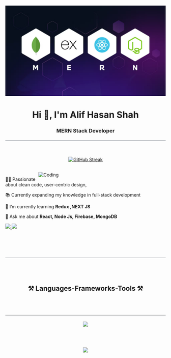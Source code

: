 [![A4alif](https://raw.githubusercontent.com/A4alif/A4alif/main/images/mern_banner1.jpg)](https://www.linkedin.com/in/alifhasanshah/)

<h1 align="center">Hi 👋, I'm Alif Hasan Shah</h1>
<h3 align="center">MERN Stack Developer</h3>

<div style="width: 100%; height: 1px; background-color: #6c757d; margin: 20px 0px;"></div>

<br>

<div align="center">

[![GitHub Streak](https://github-readme-streak-stats.herokuapp.com?user=A4alif&theme=react&card_width=650)](https://git.io/streak-stats)

</div>

<br>

<img align="right" alt="Coding" width="400" src="https://media0.giphy.com/media/qgQUggAC3Pfv687qPC/giphy.gif">

<div align="left">

👨‍💻 Passionate about clean code, user-centric design,

📚 Currently expanding my knowledge in full-stack development

🌱 I’m currently learning **Redux ,NEXT JS**

💬 Ask me about **React, Node Js, Firebase, MongoDB**

 </div>
 <div align="left" > 
  <a href="mailto:alifhasanshah.dev@gmail.com">
    <img src="https://img.shields.io/badge/Gmail-333333?style=for-the-badge&logo=gmail&logoColor=red" />
  </a>
  <a href="https://www.linkedin.com/in/alifhasanshah/" target="_blank">
    <img src="https://img.shields.io/badge/LinkedIn-0077B5?style=for-the-badge&logo=linkedin&logoColor=white" target="_blank" />
  </a>
</div>
<br>
<br>
<br>
<br>
<div style="width: 100%; height: 1px; background-color: #6c757d; margin: 20px 0px;"></div>
<br>
<br>

<h2 align="center">⚒️ Languages-Frameworks-Tools ⚒️</h2>
<br>
<br>
<div style="width: 100%; height: 1px; background-color: #212529; margin: 20px 0px;"></div>

<div align="center" >
    <p align="center">
        <img src="https://skillicons.dev/icons?i=html,css,sass,bootstrap,tailwind,javascript,react,nextjs" />
    </p>
    <br>
    <br>
    <p align="center">
        <img  src="https://skillicons.dev/icons?i=nodejs,express,mongodb,firebase,git,github,vscode,figma,postman" />
    </p>
</div>



